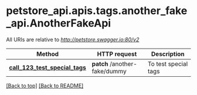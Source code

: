 <a name="top"></a>
# petstore_api.apis.tags.another_fake_api.AnotherFakeApi

All URIs are relative to *http://petstore.swagger.io:80/v2*

Method | HTTP request | Description
------------- | ------------- | -------------
[**call_123_test_special_tags**](another_fake_api/call_123_test_special_tags.md) | **patch** /another-fake/dummy | To test special tags

[[Back to top]](#top) [[Back to README]](../../../README.md)

